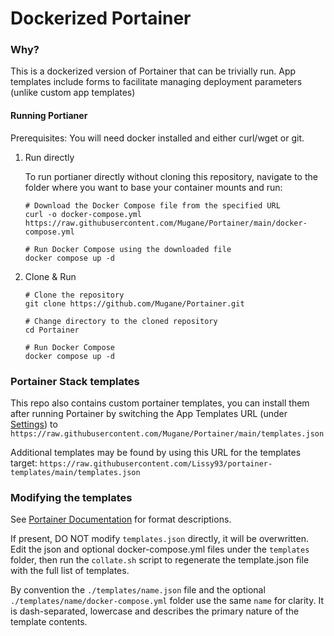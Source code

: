 # Dockerized Portainer

### Why?

This is a dockerized version of Portainer that can be trivially run. App templates include forms to facilitate managing deployment parameters (unlike custom app templates)

#### Running Portianer

Prerequisites: You will need docker installed and either curl/wget or git.

1. Run directly

    To run portianer directly without cloning this repository, navigate to the folder where you want to base your container mounts and run:
    ```
    # Download the Docker Compose file from the specified URL
    curl -o docker-compose.yml https://raw.githubusercontent.com/Mugane/Portainer/main/docker-compose.yml
    
    # Run Docker Compose using the downloaded file
    docker compose up -d
    ```

2. Clone & Run
    ```
    # Clone the repository
    git clone https://github.com/Mugane/Portainer.git
    
    # Change directory to the cloned repository
    cd Portainer
    
    # Run Docker Compose
    docker compose up -d
    ```

### Portainer Stack templates

This repo also contains custom portainer templates, you can install them after running Portainer by switching the App Templates URL (under [Settings](http://localhost:9000/#!/settings)) to `https://raw.githubusercontent.com/Mugane/Portainer/main/templates.json`

Additional templates may be found by using this URL for the templates target: `https://raw.githubusercontent.com/Lissy93/portainer-templates/main/templates.json`

### Modifying the templates

See [Portainer Documentation](https://docs.portainer.io/advanced/app-templates/format) for format descriptions.

If present, DO NOT modify `templates.json` directly, it will be overwritten. Edit the json and optional docker-compose.yml files under the `templates` folder, then run the `collate.sh` script to regenerate the template.json file with the full list of templates. 

By convention the `./templates/name.json` file and the optional `./templates/name/docker-compose.yml` folder use the same `name` for clarity. It is dash-separated, lowercase and describes the primary nature of the template contents. 